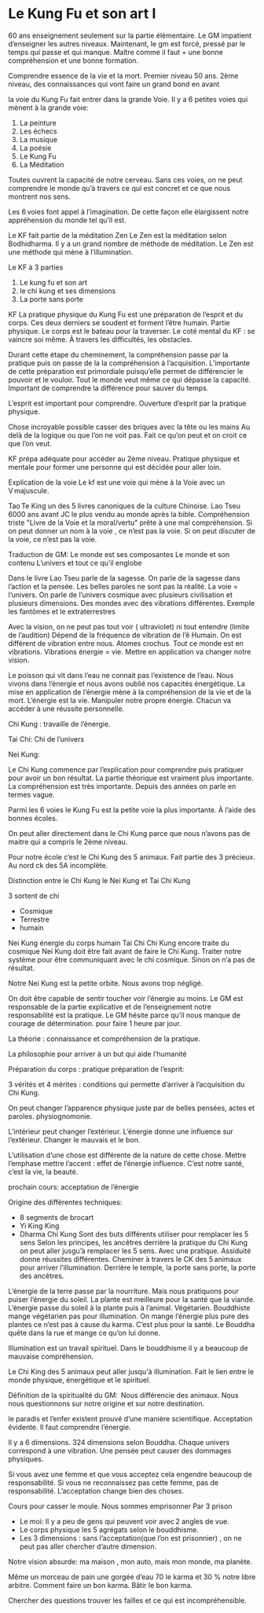 # Le Kung Fu et son art I

60 ans enseignement seulement sur la partie élémentaire. Le GM impatient d’enseigner les autres niveaux.  Maintenant, le gm est forcé, pressé par le temps qui passe et qui manque. Maître comme il faut = une bonne compréhension et une bonne formation. 


Comprendre essence de la vie  et la mort.
Premier niveau 50 ans. 2ème niveau, des connaissances qui vont faire un grand bond en avant


la voie du Kung Fu fait entrer dans la grande Voie.
Il y a 6 petites voies qui mènent à la grande voie:
1. La peinture
2. Les échecs
3. La musique
4. La poésie
5. Le Kung Fu
6. La Méditation


Toutes ouvrent la capacité de notre cerveau. Sans ces voies, on ne peut comprendre le monde qu’à travers ce qui est concret et ce que nous montrent nos sens.

Les 6 voies font appel à l’imagination. De cette façon elle élargissent notre appréhension du monde tel qu’il est.

Le KF fait partie de la méditation Zen
Le Zen est la méditation selon Bodhidharma. Il y a un grand nombre de méthode de méditation. Le Zen est une méthode qui mène à l’illumination. 

Le KF à 3 parties 
1. Le kung fu  et son art
2. le chi kung et ses dimensions
3. La porte sans porte

KF La pratique physique du Kung Fu est une préparation de l’esprit et du corps.  Ces deux derniers se soudent et forment l’être humain. Partie physique. Le corps est le bateau pour la traverser.
Le coté mental du KF : se vaincre soi même. À travers les difficultés, les obstacles. 

Durant cette étape du cheminement, la compréhension passe par la pratique puis on passe de la la compréhension à l’acquisition.  L’importante de cette préparation est primordiale puisqu’elle permet de  différencier le pouvoir et le vouloir. Tout le monde veut même ce qui dépasse la capacité. Important de comprendre la différence pour sauver du temps.

L’esprit est important pour comprendre. Ouverture d’esprit par la pratique physique. 

Chose incroyable possible 
casser des briques avec la tête ou les mains 
Au delà de la logique ou que l’on ne voit pas. 
Fait ce qu’on peut et on croit ce que l’on veut.

KF prépa adéquate pour accéder au 2ème niveau.
Pratique physique et mentale pour former une personne qui est décidée pour aller loin. 

Explication de la voie 
Le kf est une voie qui mène à la Voie avec un V majuscule.

Tao Te King un des 5 livres canoniques de la culture Chinoise. Lao Tseu 6000 ans avant JC le plus vendu au monde après la bible. Compréhension triste "Livre de la Voie et la moral/vertu" prête à une mal compréhension. Si on peut donner un nom à la voie , ce n’est pas la voie. Si on peut discuter de la voie, ce n’est pas la voie. 

Traduction de GM:
Le monde est ses composantes 
Le monde et son contenu
L’univers et tout ce qu’il englobe


Dans le livre Lao Tseu parle de la sagesse. On parle de la sagesse dans l’action et la pensée. Les belles paroles ne sont pas la réalité. La voie = l’univers. 
On parle de l’univers cosmique avec plusieurs civilisation et plusieurs dimensions. Des mondes avec des vibrations différentes.  Exemple les fantômes et le extraterrestres 

Avec la vision, on ne peut pas tout voir ( ultraviolet) ni tout entendre (limite de l’audition)
Dépend de la fréquence de vibration de l’ê Humain. On est différent de vibration entre nous. Atomes crochus. Tout ce monde est en vibrations. Vibrations énergie = vie. Mettre en application va changer notre vision. 

Le poisson qui vit dans l’eau ne connait pas l’existence de l’eau. 
Nous vivons dans l’énergie et nous avons oublié nos capacités énergétique. 
La mise en application de l’énergie mène à la compréhension de la vie et de la mort. 
L’énergie est la vie.
Manipuler notre propre énergie. Chacun va accéder à une réussite personnelle.

Chi Kung : travaille de l’énergie.

Tai Chi:  Chi de l’univers

Nei Kung: 


Le Chi Kung commence par l’explication pour comprendre puis pratiquer pour avoir un bon résultat. 
La partie théorique est vraiment plus importante.
La compréhension est très importante. Depuis des années on parle en termes vague. 

Parmi les 6 voies le Kung Fu est la petite voie la plus importante. À l’aide des bonnes écoles. 

On peut aller directement dans le Chi Kung parce que nous n’avons pas de maitre qui a compris le 2ème niveau. 

Pour notre école c’est le Chi Kung des 5 animaux. Fait partie des 3 précieux.
Au nord ck des 5A incomplète.

Distinction entre le Chi Kung le Nei Kung et Tai Chi Kung

3 sortent de chi
- Cosmique
- Terrestre
- humain

Nei Kung énergie du corps humain
Tai Chi Chi Kung encore traite du cosmique
Nei Kung doit être fait avant de faire le Chi Kung.
Traiter notre système pour être communiquant avec le chi cosmique. Sinon on n’a pas de résultat.

Notre Nei Kung est la petite orbite. Nous avons trop négligé. 

On doit être capable de sentir toucher voir l’énergie au moins.
Le GM est responsable de la partie explicative et de l’enseignement notre responsabilité est la pratique. Le GM hésite parce qu’il nous manque de courage de détermination. pour faire 1 heure par jour. 

La théorie : connaissance et compréhension de la pratique.

La philosophie pour arriver à un but qui aide l’humanité

Préparation du corps : pratique
préparation de l’esprit:

3 vérités et 4 mérites : conditions qui permette d’arriver à l’acquisition du Chi Kung. 

On peut changer l’apparence physique juste par de belles pensées, actes et paroles.
physiognomonie. 

L’intérieur peut changer l’extérieur.
L’énergie donne une influence sur l’extérieur. Changer le mauvais et le bon. 

L’utilisation d’une chose est différente de la nature de cette chose.
Mettre l’emphase mettre l’accent : effet de l’énergie influence. C’est notre santé, c’est la vie, la beauté. 

prochain cours: acceptation de l’énergie

Origine des différentes techniques: 
- 8 segments de brocart
- Yi King King
- Dharma Chi Kung
Sont des buts différents utiliser pour remplacer les 5 sens
Selon les principes, les ancêtres derrière la pratique du Chi Kung on peut aller jusgu’à remplacer les 5 sens. Avec une pratique. Assiduité donne réussites différentes. Cheminer à travers le CK des 5 animaux pour arriver l’illumination. Derrière le temple, la porte sans porte, la porte des ancêtres.

L’énergie de la terre passe par la nourriture. Mais nous pratiquons pour puiser l’énergie du soleil. La plante est meilleure pour la santé que la viande. L’énergie passe du soleil à la plante puis à l’animal. Végétarien. Bouddhiste mange végétarien pas pour illumination. On mange l’énergie plus pure des plantes ce n’est pas à cause du karma. C’est plus pour la santé. Le Bouddha quête dans la rue et mange ce qu’on lui donne. 

Illumination est un travail spirituel. Dans le bouddhisme il y a beaucoup de mauvaise compréhension. 

Le Chi King des 5 animaux peut aller jusqu'à illumination. Fait le lien entre le monde physique, énergétique et le spirituel. 

Définition de la spiritualité du GM:  Nous différencie des animaux. Nous nous questionnons sur notre origine et sur notre destination. 

le paradis et l’enfer existent prouvé d’une manière scientifique. Acceptation évidente. Il faut comprendre l’énergie. 

Il y a 6 dimensions. 324 dimensions selon Bouddha. Chaque univers correspond à une vibration. 
Une pensée peut causer des dommages physiques. 

Si vous avez une femme et que vous acceptez cela engendre beaucoup de responsabilité. 
Si vous ne reconnaissez pas cette femme, pas de responsabilité. L’acceptation change bien des choses. 

Cours pour casser le moule. Nous sommes emprisonner Par 3 prison
- Le moi: Il y a peu de gens qui peuvent voir avec 2 angles de vue. 
- Le corps physique les 5 agrégats selon le bouddhisme.
- Les 3 dimensions : sans l’acceptation(que l’on est prisonnier) , on ne peut pas aller chercher d’autre dimension. 

Notre vision absurde: ma maison , mon auto, mais mon monde, ma planète. 

Même un morceau de pain une gorgée d’eau 70 le karma et 30 % notre libre arbitre. Comment faire un bon karma. 
Bâtir le bon karma. 

Chercher des questions trouver les failles et ce qui est incompréhensible. 